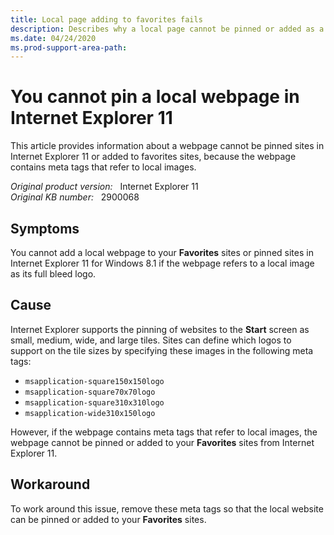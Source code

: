 ```yaml
---
title: Local page adding to favorites fails
description: Describes why a local page cannot be pinned or added as a favorite site in Internet Explorer 11. Provides a workaround.
ms.date: 04/24/2020
ms.prod-support-area-path: 
---
```

# You cannot pin a local webpage in Internet Explorer 11

This article provides information about a webpage cannot be pinned sites in Internet Explorer 11 or added to favorites sites, because the webpage contains meta tags that refer to local images.

_Original product version:_ &nbsp; Internet Explorer 11  
_Original KB number:_ &nbsp; 2900068

## Symptoms

You cannot add a local webpage to your **Favorites** sites or pinned sites in Internet Explorer 11 for Windows 8.1 if the webpage refers to a local image as its full bleed logo.

## Cause

Internet Explorer supports the pinning of websites to the **Start** screen as small, medium, wide, and large tiles. Sites can define which logos to support on the tile sizes by specifying these images in the following meta tags:

- `msapplication-square150x150logo`
- `msapplication-square70x70logo`
- `msapplication-square310x310logo`
- `msapplication-wide310x150logo`

However, if the webpage contains meta tags that refer to local images, the webpage cannot be pinned or added to your **Favorites** sites from Internet Explorer 11.

## Workaround

To work around this issue, remove these meta tags so that the local website can be pinned or added to your **Favorites** sites.
